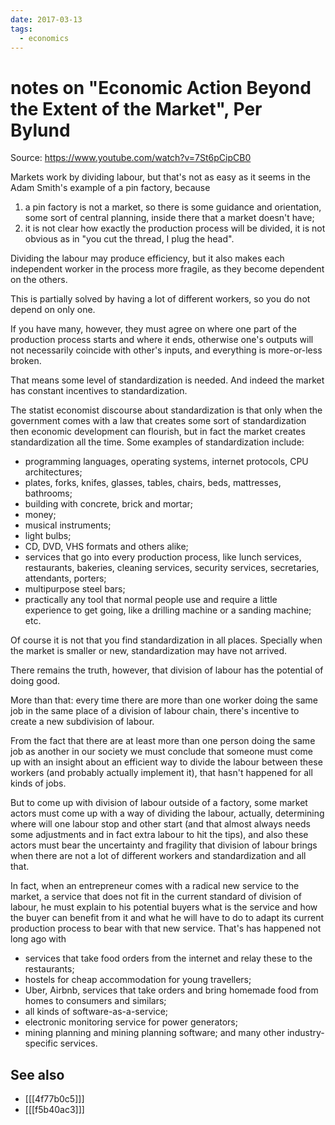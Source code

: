 ```yaml
---
date: 2017-03-13
tags:
  - economics
---
```


# notes on "Economic Action Beyond the Extent of the Market", Per Bylund

Source: https://www.youtube.com/watch?v=7St6pCipCB0

Markets work by dividing labour, but that's not as easy as it seems in the Adam Smith's example of a pin factory, because

1. a pin factory is not a market, so there is some guidance and orientation, some sort of central planning, inside there that a market doesn't have;
2. it is not clear how exactly the production process will be divided, it is not obvious as in "you cut the thread, I plug the head".

Dividing the labour may produce efficiency, but it also makes each independent worker in the process more fragile, as they become dependent on the others.

This is partially solved by having a lot of different workers, so you do not depend on only one.

If you have many, however, they must agree on where one part of the production process starts and where it ends, otherwise one's outputs will not necessarily coincide with other's inputs, and everything is more-or-less broken.

That means some level of standardization is needed. And indeed the market has constant incentives to standardization.

The statist economist discourse about standardization is that only when the government comes with a law that creates some sort of standardization then economic development can flourish, but in fact the market creates standardization all the time. Some examples of standardization include:

  * programming languages, operating systems, internet protocols, CPU architectures;
  * plates, forks, knifes, glasses, tables, chairs, beds, mattresses, bathrooms;
  * building with concrete, brick and mortar;
  * money;
  * musical instruments;
  * light bulbs;
  * CD, DVD, VHS formats and others alike;
  * services that go into every production process, like lunch services, restaurants, bakeries, cleaning services, security services, secretaries, attendants, porters;
  * multipurpose steel bars;
  * practically any tool that normal people use and require a little experience to get going, like a drilling machine or a sanding machine; etc.

Of course it is not that you find standardization in all places. Specially when the market is smaller or new, standardization may have not arrived.

There remains the truth, however, that division of labour has the potential of doing good.

More than that: every time there are more than one worker doing the same job in the same place of a division of labour chain, there's incentive to create a new subdivision of labour.

From the fact that there are at least more than one person doing the same job as another in our society we must conclude that someone must come up with an insight about an efficient way to divide the labour between these workers (and probably actually implement it), that hasn't happened for all kinds of jobs.

But to come up with division of labour outside of a factory, some market actors must come up with a way of dividing the labour, actually, determining where will one labour stop and other start (and that almost always needs some adjustments and in fact extra labour to hit the tips), and also these actors must bear the uncertainty and fragility that division of labour brings when there are not a lot of different workers and standardization and all that.

In fact, when an entrepreneur comes with a radical new service to the market, a service that does not fit in the current standard of division of labour, he must explain to his potential buyers what is the service and how the buyer can benefit from it and what he will have to do to adapt its current production process to bear with that new service. That's has happened not long ago with

  * services that take food orders from the internet and relay these to the restaurants;
  * hostels for cheap accommodation for young travellers;
  * Uber, Airbnb, services that take orders and bring homemade food from homes to consumers and similars;
  * all kinds of software-as-a-service;
  * electronic monitoring service for power generators;
  * mining planning and mining planning software; and many other industry-specific services.

## See also

* [[[4f77b0c5]]]
* [[[f5b40ac3]]]
